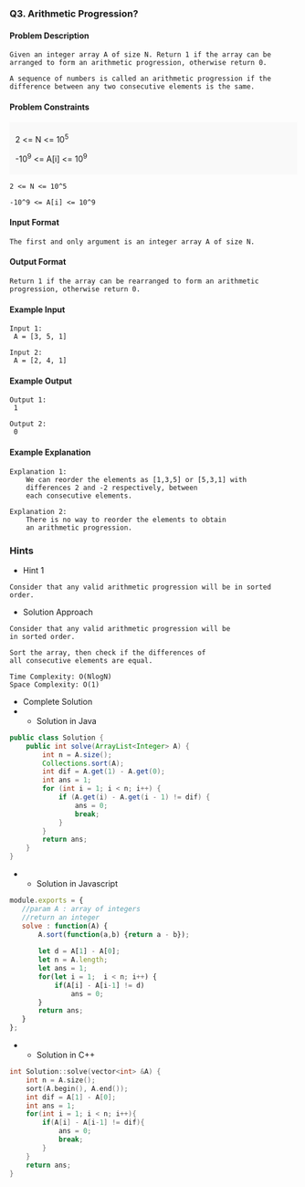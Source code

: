 ### Q3. Arithmetic Progression?
#### Problem Description
```text
Given an integer array A of size N. Return 1 if the array can be 
arranged to form an arithmetic progression, otherwise return 0.

A sequence of numbers is called an arithmetic progression if the 
difference between any two consecutive elements is the same.
```
#### Problem Constraints
<div style="background-color: #f9f9f9; padding: 5px 10px;">
    <p>2 &lt;= N &lt;= 10<sup>5</sup></p>
    <p>-10<sup>9</sup> &lt;= A[i] &lt;= 10<sup>9</sup></p>
</div>

```text
2 <= N <= 10^5

-10^9 <= A[i] <= 10^9
```
#### Input Format
```text
The first and only argument is an integer array A of size N.
```
#### Output Format
```text
Return 1 if the array can be rearranged to form an arithmetic 
progression, otherwise return 0.
```
#### Example Input
```text
Input 1:
 A = [3, 5, 1]

Input 2:
 A = [2, 4, 1]
```
#### Example Output
```text
Output 1:
 1

Output 2:
 0
```
#### Example Explanation
```text
Explanation 1:
    We can reorder the elements as [1,3,5] or [5,3,1] with 
    differences 2 and -2 respectively, between 
    each consecutive elements.

Explanation 2:
    There is no way to reorder the elements to obtain 
    an arithmetic progression.
```
### Hints
* Hint 1
```text
Consider that any valid arithmetic progression will be in sorted order.
```
* Solution Approach
```text
Consider that any valid arithmetic progression will be 
in sorted order.

Sort the array, then check if the differences of 
all consecutive elements are equal.

Time Complexity: O(NlogN)
Space Complexity: O(1)
```
* Complete Solution
* * Solution in Java
```java
public class Solution {
    public int solve(ArrayList<Integer> A) {
        int n = A.size();
        Collections.sort(A);
        int dif = A.get(1) - A.get(0);
        int ans = 1;
        for (int i = 1; i < n; i++) {
            if (A.get(i) - A.get(i - 1) != dif) {
                ans = 0;
                break;
            }
        }
        return ans;
    }
}
```
* * Solution in Javascript
```javascript
module.exports = {
   //param A : array of integers
   //return an integer
   solve : function(A) {
       A.sort(function(a,b) {return a - b});
           
       let d = A[1] - A[0];
       let n = A.length;
       let ans = 1;
       for(let i = 1;  i < n; i++) {
           if(A[i] - A[i-1] != d)
               ans = 0;
       }
       return ans;
   }
};
```
* * Solution in C++
```cpp
int Solution::solve(vector<int> &A) {
    int n = A.size();
    sort(A.begin(), A.end());
    int dif = A[1] - A[0];
    int ans = 1;
    for(int i = 1; i < n; i++){
        if(A[i] - A[i-1] != dif){
            ans = 0;
            break;
        }
    }
    return ans;
}
```

